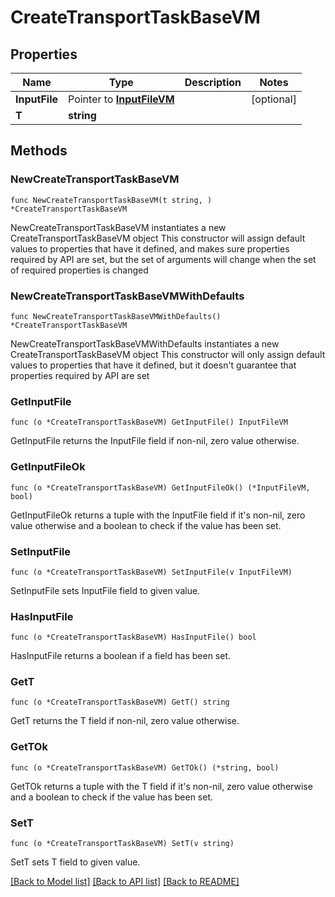 # CreateTransportTaskBaseVM

## Properties

Name | Type | Description | Notes
------------ | ------------- | ------------- | -------------
**InputFile** | Pointer to [**InputFileVM**](InputFileVM.md) |  | [optional] 
**T** | **string** |  | 

## Methods

### NewCreateTransportTaskBaseVM

`func NewCreateTransportTaskBaseVM(t string, ) *CreateTransportTaskBaseVM`

NewCreateTransportTaskBaseVM instantiates a new CreateTransportTaskBaseVM object
This constructor will assign default values to properties that have it defined,
and makes sure properties required by API are set, but the set of arguments
will change when the set of required properties is changed

### NewCreateTransportTaskBaseVMWithDefaults

`func NewCreateTransportTaskBaseVMWithDefaults() *CreateTransportTaskBaseVM`

NewCreateTransportTaskBaseVMWithDefaults instantiates a new CreateTransportTaskBaseVM object
This constructor will only assign default values to properties that have it defined,
but it doesn't guarantee that properties required by API are set

### GetInputFile

`func (o *CreateTransportTaskBaseVM) GetInputFile() InputFileVM`

GetInputFile returns the InputFile field if non-nil, zero value otherwise.

### GetInputFileOk

`func (o *CreateTransportTaskBaseVM) GetInputFileOk() (*InputFileVM, bool)`

GetInputFileOk returns a tuple with the InputFile field if it's non-nil, zero value otherwise
and a boolean to check if the value has been set.

### SetInputFile

`func (o *CreateTransportTaskBaseVM) SetInputFile(v InputFileVM)`

SetInputFile sets InputFile field to given value.

### HasInputFile

`func (o *CreateTransportTaskBaseVM) HasInputFile() bool`

HasInputFile returns a boolean if a field has been set.

### GetT

`func (o *CreateTransportTaskBaseVM) GetT() string`

GetT returns the T field if non-nil, zero value otherwise.

### GetTOk

`func (o *CreateTransportTaskBaseVM) GetTOk() (*string, bool)`

GetTOk returns a tuple with the T field if it's non-nil, zero value otherwise
and a boolean to check if the value has been set.

### SetT

`func (o *CreateTransportTaskBaseVM) SetT(v string)`

SetT sets T field to given value.



[[Back to Model list]](../README.md#documentation-for-models) [[Back to API list]](../README.md#documentation-for-api-endpoints) [[Back to README]](../README.md)


